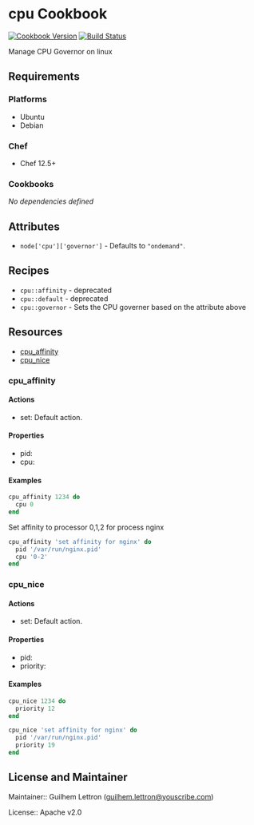 # cpu Cookbook
[![Cookbook Version](https://img.shields.io/cookbook/v/cpu.svg)](https://supermarket.getchef.com/cookbooks/cpu) [![Build Status](http://img.shields.io/travis/redguide/cpu/master.svg)](https://travis-ci.org/redguide/cpu)

Manage CPU Governor on linux

## Requirements

### Platforms

- Ubuntu
- Debian

### Chef

- Chef 12.5+

### Cookbooks

_No dependencies defined_


## Attributes

- `node['cpu']['governor']` - Defaults to `"ondemand"`.

## Recipes

- `cpu::affinity` - deprecated
- `cpu::default` - deprecated
- `cpu::governor` - Sets the CPU governer based on the attribute above

## Resources

- [cpu_affinity](#cpu_affinity)
- [cpu_nice](#cpu_nice)

### cpu_affinity

#### Actions

- set: Default action.

#### Properties

- pid:
- cpu:

#### Examples

```ruby
cpu_affinity 1234 do
  cpu 0
end
```

Set affinity to processor 0,1,2 for process nginx

```ruby
cpu_affinity 'set affinity for nginx' do
  pid '/var/run/nginx.pid'
  cpu '0-2'
end
```

### cpu_nice

#### Actions

- set: Default action.

#### Properties

- pid:
- priority:

#### Examples

```ruby
cpu_nice 1234 do
  priority 12
end
```

```ruby
cpu_nice 'set affinity for nginx' do
  pid '/var/run/nginx.pid'
  priority 19
end
```

## License and Maintainer

Maintainer:: Guilhem Lettron ([guilhem.lettron@youscribe.com](mailto:guilhem.lettron@youscribe.com))

License:: Apache v2.0
